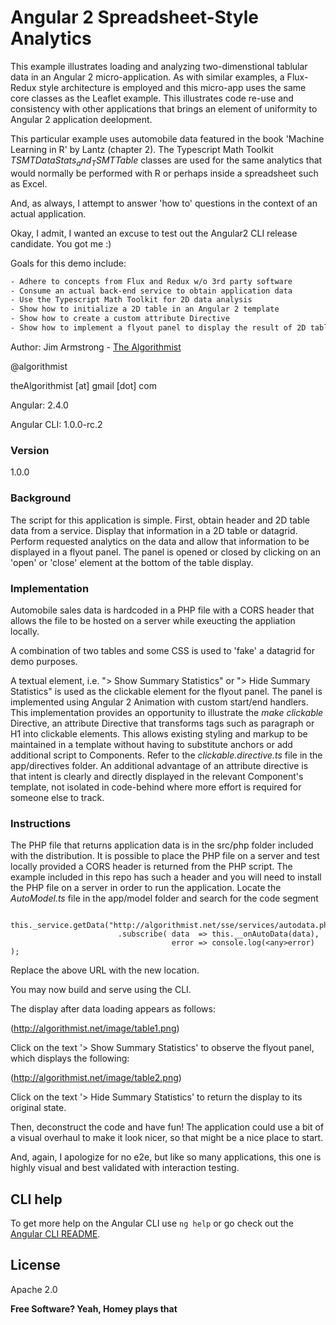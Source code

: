 # Angular 2 Spreadsheet-Style Analytics

This example illustrates loading and analyzing two-dimenstional tablular data in an Angular 2 micro-application.  As with similar examples, a Flux-Redux style architecture is employed and this micro-app uses the same core classes as the Leaflet example.  This illustrates code re-use and consistency with other applications that brings an element of  uniformity to Angular 2 application deelopment.  

This particular example uses automobile data featured in the book 'Machine Learning in R' by Lantz (chapter 2).  The Typescript Math Toolkit _TSMT$DataStats_ and _TSMT$Table_ classes are used for the same analytics that would normally be performed with R or perhaps inside a spreadsheet such as Excel.

And, as always, I attempt to answer 'how to' questions in the context of an actual application.

Okay, I admit, I wanted an excuse to test out the Angular2 CLI release candidate.  You got me :)

Goals for this demo include:


```sh
- Adhere to concepts from Flux and Redux w/o 3rd party software
- Consume an actual back-end service to obtain application data
- Use the Typescript Math Toolkit for 2D data analysis
- Show how to initialize a 2D table in an Angular 2 template
- Show how to create a custom attribute Directive
- Show how to implement a flyout panel to display the result of 2D table analysis
```

Author:  Jim Armstrong - [The Algorithmist]

@algorithmist

theAlgorithmist [at] gmail [dot] com

Angular: 2.4.0

Angular CLI: 1.0.0-rc.2


### Version

1.0.0


### Background

The script for this application is simple.  First, obtain header and 2D table data from a service.  Display that information in a 2D table or datagrid.  Perform requested analytics on the data and allow that information to be displayed in a flyout panel.  The panel is opened or closed by clicking on an 'open' or 'close' element at the bottom of the table display.


### Implementation

Automobile sales data is hardcoded in a PHP file with a CORS header that allows the file to be hosted on a server while exeucting the appliation locally.

A combination of two tables and some CSS is used to 'fake' a datagrid for demo purposes.

A textual element, i.e. "> Show Summary Statistics" or "> Hide Summary Statistics" is used as the clickable element for the flyout panel.  The panel is implemented using Angular 2 Animation with custom start/end handlers.  This implementation provides an opportunity to illustrate the _make clickable_ Directive, an attribute Directive that transforms tags such as paragraph or H1 into clickable elements.  This allows existing styling and markup to be maintained in a template without having to substitute anchors or add additional script to Components.  Refer to the _clickable.directive.ts_ file in the app/directives folder.  An additional advantage of an attribute directive is that intent is clearly and directly displayed in the relevant Component's template, not isolated in code-behind where more effort is required for someone else to track.


### Instructions

The PHP file that returns application data is in the src/php folder included with the distribution.  It is possible to place the PHP file on a server and test locally provided a CORS header is returned from the PHP script.  The example included in this repo has such a header and you will need to install the PHP file on a server in order to run the application.  Locate the _AutoModel.ts_ file in the app/model folder and search for the code segment

```
  this._service.getData("http://algorithmist.net/sse/services/autodata.php")
                        .subscribe( data  => this.__onAutoData(data),
                                    error => console.log(<any>error) );
```

Replace the above URL with the new location.

You may now build and serve using the CLI.

The display after data loading appears as follows:

(http://algorithmist.net/image/table1.png)


Click on the text '> Show Summary Statistics' to observe the flyout panel, which displays the following:

(http://algorithmist.net/image/table2.png)


Click on the text '> Hide Summary Statistics' to return the display to its original state.

Then, deconstruct the code and have fun!  The application could use a bit of a visual overhaul to make it look nicer, so that might be a nice place to start.

And, again, I apologize for no e2e, but like so many applications, this one is highly visual and best validated with interaction testing.


## CLI help

To get more help on the Angular CLI use `ng help` or go check out the [Angular CLI README](https://github.com/angular/angular-cli/blob/master/README.md).


License
----

Apache 2.0

**Free Software? Yeah, Homey plays that**

[//]: # (kudos http://stackoverflow.com/questions/4823468/store-comments-in-markdown-syntax)

[The Algorithmist]: <https://www.linkedin.com/in/jimarmstrong>
[https://github.com/haoliangyu/angular2-leaflet-starter]: <https://github.com/haoliangyu/angular2-leaflet-starter>
